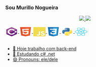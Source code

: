 ### Sou Murillo Nogueira

<div align="center">
  <a href="https://github.com/murillonog">
  <img height="180em" src="https://github-readme-stats.vercel.app/api?username=murillonog&show_icons=true&theme=dark&include_all_commits=true&count_private=true"/>
  <img height="180em" src="https://github-readme-stats.vercel.app/api/top-langs/?username=murillonog&layout=compact&langs_count=7&theme=dark"/>
</div>
  
<div style="display: inline_block"><br>
  <img align="center" alt="murillo-Csharp" height="30" width="40" src="https://raw.githubusercontent.com/devicons/devicon/master/icons/csharp/csharp-original.svg">
  <img align="center" alt="murillo-HTML" height="30" width="40" src="https://raw.githubusercontent.com/devicons/devicon/master/icons/html5/html5-original.svg">
  <img align="center" alt="murillo-Js" height="30" width="40" src="https://raw.githubusercontent.com/devicons/devicon/master/icons/javascript/javascript-plain.svg">
  <img align="center" alt="murillo-CSS" height="30" width="40" src="https://raw.githubusercontent.com/devicons/devicon/master/icons/css3/css3-original.svg">
  <img align="center" alt="murillo-Python" height="30" width="40" src="https://raw.githubusercontent.com/devicons/devicon/master/icons/python/python-original.svg">
  <img align="center" alt="murillo-React" height="30" width="40" src="https://raw.githubusercontent.com/devicons/devicon/master/icons/react/react-original.svg"> 
</div>

  ##
  
- 🔭 Hoje trabalho com back-end
- 🌱 Estudando c# .net
- 😄 Pronouns: ele/dele
